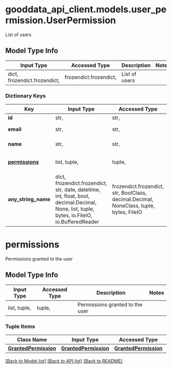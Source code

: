 # gooddata_api_client.models.user_permission.UserPermission

List of users

## Model Type Info
Input Type | Accessed Type | Description | Notes
------------ | ------------- | ------------- | -------------
dict, frozendict.frozendict,  | frozendict.frozendict,  | List of users | 

### Dictionary Keys
Key | Input Type | Accessed Type | Description | Notes
------------ | ------------- | ------------- | ------------- | -------------
**id** | str,  | str,  |  | 
**email** | str,  | str,  | User email address | [optional] 
**name** | str,  | str,  | Name of user | [optional] 
**[permissions](#permissions)** | list, tuple,  | tuple,  | Permissions granted to the user | [optional] 
**any_string_name** | dict, frozendict.frozendict, str, date, datetime, int, float, bool, decimal.Decimal, None, list, tuple, bytes, io.FileIO, io.BufferedReader | frozendict.frozendict, str, BoolClass, decimal.Decimal, NoneClass, tuple, bytes, FileIO | any string name can be used but the value must be the correct type | [optional]

# permissions

Permissions granted to the user

## Model Type Info
Input Type | Accessed Type | Description | Notes
------------ | ------------- | ------------- | -------------
list, tuple,  | tuple,  | Permissions granted to the user | 

### Tuple Items
Class Name | Input Type | Accessed Type | Description | Notes
------------- | ------------- | ------------- | ------------- | -------------
[**GrantedPermission**](GrantedPermission.md) | [**GrantedPermission**](GrantedPermission.md) | [**GrantedPermission**](GrantedPermission.md) |  | 

[[Back to Model list]](../../README.md#documentation-for-models) [[Back to API list]](../../README.md#documentation-for-api-endpoints) [[Back to README]](../../README.md)
